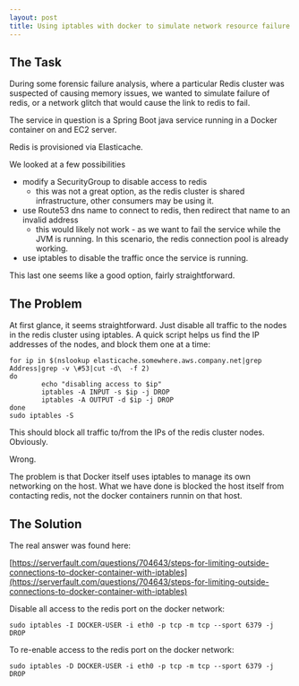 ```yaml
---
layout: post
title: Using iptables with docker to simulate network resource failure
---
```



## The Task

During some forensic failure analysis, where a particular Redis cluster was
suspected of causing memory issues, we wanted to simulate failure of redis, 
or a network glitch that would cause the link to redis to fail.

The service in question is a Spring Boot java service running in a Docker container on and EC2 server.

Redis is provisioned via Elasticache.

We looked at a few possibilities
  - modify a SecurityGroup to disable access to redis
    - this was not a great option, as the redis cluster is shared infrastructure, 
      other consumers may be using it.
  - use Route53 dns name to connect to redis, then redirect that name to an invalid address
    - this would likely not work - as we want to fail the service while the JVM is running.  In this scenario, the redis connection pool is already working.
  - use iptables to disable the traffic once the service is running.

This last one seems like a good option, fairly straightforward.

## The Problem

At first glance, it seems straightforward.  Just disable all traffic to the nodes
in the redis cluster using iptables.  A quick script helps us find the IP 
addresses of the nodes, and block them one at a time:

```
for ip in $(nslookup elasticache.somewhere.aws.company.net|grep Address|grep -v \#53|cut -d\  -f 2)
do
        echo "disabling access to $ip"
        iptables -A INPUT -s $ip -j DROP
        iptables -A OUTPUT -d $ip -j DROP
done
sudo iptables -S
```

This should block all traffic to/from the IPs of the redis cluster nodes.  
Obviously.

Wrong.

The problem is that Docker itself uses iptables to manage its own networking on 
the host. What we have done is blocked the host itself from contacting redis, 
not the docker containers runnin on that host.

## The Solution

The real answer was found here:

[https://serverfault.com/questions/704643/steps-for-limiting-outside-connections-to-docker-container-with-iptables](https://serverfault.com/questions/704643/steps-for-limiting-outside-connections-to-docker-container-with-iptables)


Disable all access to the redis port on the docker network: 
```
sudo iptables -I DOCKER-USER -i eth0 -p tcp -m tcp --sport 6379 -j DROP
```

To re-enable access to the redis port on the docker network:
```
sudo iptables -D DOCKER-USER -i eth0 -p tcp -m tcp --sport 6379 -j DROP
```
